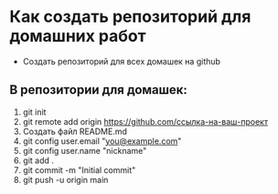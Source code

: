 # Как создать репозиторий для домашних работ
- Создать репозиторий для всех домашек на github

## В репозитории для домашек:
1. git init
2. git remote add origin https://github.com/ссылка-на-ваш-проект
3. Создать файл README.md
4. git config user.email "you@example.com"
5. git config user.name "nickname"
6. git add .
7. git commit -m "Initial commit"
8. git push -u origin main
